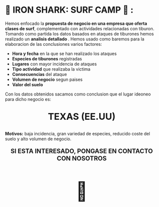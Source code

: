 <h1>🌊 IRON SHARK: SURF CAMP 🌊 :</h1>

<p>Hemos enfocado la <strong>propuesta de negocio en una empresa que oferta clases de surf</strong>, complementado con actividades relacionadas con tiburon.
Tomando como partida los datos basados en ataques de tiburones hemos realizado un <strong> analisis detallado </strong>.
Hemos usado como baremos para la elaboracion de las conclusiones varios factores:</p>
<ul>  
    <li><strong>Hora y fecha</strong> en la que se han realizado los ataques</li>
    <li><strong>Especies de tiburones</strong> registradas</li>
    <li><strong>Lugares</strong> con mayor incidencia de ataques</li>
    <li><strong>Tipo actividad</strong> que realizaba la victima</li>
    <li><strong>Consecuencias</strong> del ataque</li>
    <li><strong>Volumen de negocio</strong> segun paises</li>
    <li><strong>Valor del suelo</strong></li>
</ul>

<p>Con los datos obtenidos sacamos como conclusion que el lugar ideoneo para dicho negocio es:</p>

<p style=text-align:center;font-size:30px><strong>TEXAS (EE.UU)</strong></p>

<p><strong>Motivos:</strong> baja incidencia, gran variedad de especies, reducido coste del suelo y alto volumen de negocio.</p>

<p style=text-align:center;font-size:20px><strong> SI ESTA INTERESADO, PONGASE EN CONTACTO CON NOSOTROS </strong></p>
<p style=text-align:center;font-size:60px>🤳</p>
